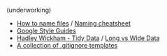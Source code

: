 (underworking)

- [How to name files](https://speakerdeck.com/jennybc/how-to-name-files) / [Naming cheatsheet](https://github.com/kettanaito/naming-cheatsheet)
- [Google Style Guides](https://github.com/google/styleguide)
- [Hadley Wickham - Tidy Data](http://vita.had.co.nz/papers/tidy-data.pdf) / [Long vs Wide Data](https://kiwidamien.github.io/long-vs-wide-data.html)
- [A collection of .gitignore templates](https://github.com/github/gitignore) 


